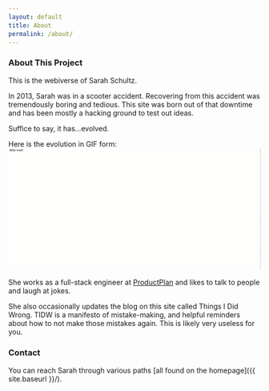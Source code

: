 ```yaml
---
layout: default
title: About
permalink: /about/
---
```


### About This Project

This is the webiverse of Sarah Schultz.

In 2013, Sarah was in a scooter accident.  Recovering from this accident was tremendously boring and tedious. 
This site was born out of that downtime and has been mostly a hacking ground to test out ideas. 

Suffice to say, it has...evolved.
 
Here is the evolution in GIF form:
![dumb](/images/swaggerallday.gif)

She works as a full-stack engineer at [ProductPlan](www.productplan.com) and likes to talk to people and laugh at jokes.

She also occasionally updates the blog on this site called Things I Did Wrong.  TIDW is a manifesto of mistake-making, and helpful reminders about how to not make those mistakes again.  This is likely very useless for you.

### Contact

You can reach Sarah through various paths [all found on the homepage]({{ site.baseurl }}/).
